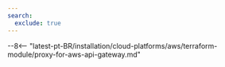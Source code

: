 ```yaml
---
search:
  exclude: true
---
```


--8<-- "latest-pt-BR/installation/cloud-platforms/aws/terraform-module/proxy-for-aws-api-gateway.md"